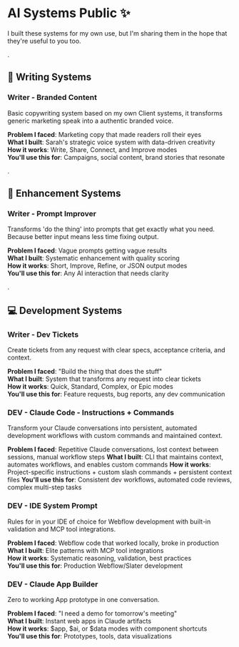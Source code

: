 # AI Systems Public ✨

I built these systems for my own use, but I'm sharing them in the hope that they're useful to you too.

.

## 📝 Writing Systems

### Writer - Branded Content
Basic copywriting system based on my own Client systems, it transforms generic marketing speak into a authentic branded voice. 

**Problem I faced**: Marketing copy that made readers roll their eyes  
**What I built**: Sarah's strategic voice system with data-driven creativity  
**How it works**: Write, Share, Connect, and Improve modes  
**You'll use this for**: Campaigns, social content, brand stories that resonate  

.

## 🚀 Enhancement Systems

### Writer - Prompt Improver  
Transforms 'do the thing' into prompts that get exactly what you need. Because better input means less time fixing output.
 
**Problem I faced**: Vague prompts getting vague results  
**What I built**: Systematic enhancement with quality scoring  
**How it works**: Short, Improve, Refine, or JSON output modes  
**You'll use this for**: Any AI interaction that needs clarity  

.

## 💻 Development Systems

### Writer - Dev Tickets
Create tickets from any request with clear specs, acceptance criteria, and context.

**Problem I faced**: "Build the thing that does the stuff"  
**What I built**: System that transforms any request into clear tickets  
**How it works**: Quick, Standard, Complex, or Epic modes  
**You'll use this for**: Feature requests, bug reports, any dev communication  

### DEV - Claude Code - Instructions + Commands
Transform your Claude conversations into persistent, automated development workflows with custom commands and maintained context.

**Problem I faced**: Repetitive Claude conversations, lost context between sessions, manual workflow steps
**What I built**: CLI that maintains context, automates workflows, and enables custom commands
**How it works**: Project-specific instructions + custom slash commands + persistent context files
**You'll use this for**: Consistent dev workflows, automated code reviews, complex multi-step tasks

### DEV - IDE System Prompt
Rules for in your IDE of choice for Webflow development with built-in validation and MCP tool integrations.

**Problem I faced**: Webflow code that worked locally, broke in production  
**What I built**: Elite patterns with MCP tool integrations  
**How it works**: Systematic reasoning, validation, best practices  
**You'll use this for**: Production Webflow/Slater development  

### DEV - Claude App Builder
Zero to working App prototype in one conversation.

**Problem I faced**: "I need a demo for tomorrow's meeting"  
**What I built**: Instant web apps in Claude artifacts  
**How it works**: $app, $ai, or $data modes with component shortcuts  
**You'll use this for**: Prototypes, tools, data visualizations  